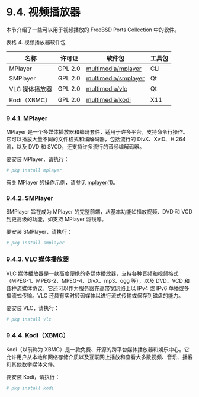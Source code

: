 # 9.4. 视频播放器

本节介绍了一些可以用于视频播放的 FreeBSD Ports Collection 中的软件。

表格 4. 视频播放器软件包

| 名称                                      | 许可证  | 软件包                                                                          | 工具包 |
| ----------------------------------------- | ------- | ------------------------------------------------------------------------------- | ------ |
| MPlayer                                   | GPL 2.0 | [multimedia/mplayer](https://cgit.freebsd.org/ports/tree/multimedia/mplayer/)   | CLI    |
| SMPlayer                                  | GPL 2.0 | [multimedia/smplayer](https://cgit.freebsd.org/ports/tree/multimedia/smplayer/) | Qt     |
| VLC 媒体播放器                            | GPL 2.0 | [multimedia/vlc](https://cgit.freebsd.org/ports/tree/multimedia/vlc/)           | Qt     |
| Kodi（XBMC）                              | GPL 2.0 | [multimedia/kodi](https://cgit.freebsd.org/ports/tree/multimedia/kodi/)         | X11    |

### 9.4.1. MPlayer

MPlayer 是一个多媒体播放器和编码套件，适用于许多平台，支持命令行操作。它可以播放大量不同的文件格式和编解码器，包括流行的 DivX、XviD、H.264 流，以及 DVD 和 SVCD，还支持许多流行的音频编解码器。

要安装 MPlayer，请执行：

```bash
# pkg install mplayer
```

有关 MPlayer 的操作示例，请参见 [mplayer(1)](https://man.freebsd.org/cgi/man.cgi?query=mplayer&sektion=1&format=html)。

### 9.4.2. SMPlayer

SMPlayer 旨在成为 MPlayer 的完整前端，从基本功能如播放视频、DVD 和 VCD 到更高级的功能，如支持 MPlayer 滤镜等。

要安装 SMPlayer，请执行：

```bash
# pkg install smplayer
```

### 9.4.3. VLC 媒体播放器

VLC 媒体播放器是一款高度便携的多媒体播放器，支持各种音频和视频格式（MPEG-1、MPEG-2、MPEG-4、DivX、mp3、ogg 等），以及 DVD、VCD 和各种流媒体协议。它还可以作为服务器在高带宽网络上以 IPv4 或 IPv6 单播或多播流式传输。VLC 还具有实时转码媒体以进行流式传输或保存到磁盘的能力。

要安装 VLC，请执行：

```bash
# pkg install vlc
```

### 9.4.4. Kodi（XBMC）

Kodi（以前称为 XBMC）是一款免费、开源的跨平台媒体播放器和娱乐中心。它允许用户从本地和网络存储介质以及互联网上播放和查看大多数视频、音乐、播客和其他数字媒体文件。

要安装 Kodi，请执行：

```bash
# pkg install kodi
```
